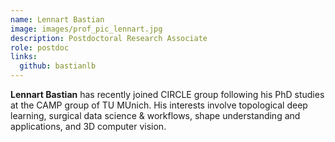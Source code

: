```yaml
---
name: Lennart Bastian
image: images/prof_pic_lennart.jpg
description: Postdoctoral Research Associate
role: postdoc
links:
  github: bastianlb
---
```


<strong>Lennart Bastian</strong> has recently joined CIRCLE group following his PhD studies at the CAMP group of TU MUnich. His interests involve topological deep learning, surgical data science & workflows, shape understanding and applications, and 3D computer vision. 
